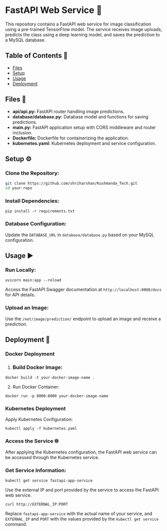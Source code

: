 # FastAPI Web Service 🚀

This repository contains a FastAPI web service for image classification using a pre-trained TensorFlow model. The service receives image uploads, predicts the class using a deep learning model, and saves the prediction to a MySQL database.

## Table of Contents 📑

- [Files](#files)
- [Setup](#setup)
- [Usage](#usage)
- [Deployment](#deployment)

## Files 📂

- **api/api.py:** FastAPI router handling image predictions.
- **database/database.py:** Database model and functions for saving predictions.
- **main.py:** FastAPI application setup with CORS middleware and router inclusion.
- **Dockerfile:** Dockerfile for containerizing the application.
- **kubernetes.yaml:** Kubernetes deployment and service configuration.

## Setup ⚙️

### Clone the Repository:
   ```bash
   git clone https://github.com/shriharshan/Kushmanda_Tech.git
   cd your-repo
   ```


### Install Dependencies:
```
pip install -r requirements.txt
```

### Database Configuration:

Update the `DATABASE_URL` in `database/database.py` based on your MySQL configuration.

## Usage ▶️
### Run Locally:
```
uvicorn main:app --reload
```
Access the FastAPI Swagger documentation at `http://localhost:8000/docs` for API details.

### Upload an Image:
Use the `/net/image/prediction/` endpoint to upload an image and receive a prediction.

## Deployment 🚢
### Docker Deployment

1. ### Build Docker Image:
```
docker build -t your-docker-image-name .
```

2. Run Docker Container:
```
docker run -p 8000:8000 your-docker-image-name
```

### Kubernetes Deployment
Apply Kubernetes Configuration:

```
kubectl apply -f kubernetes.yaml
```

### Access the Service 🌐

After applying the Kubernetes configuration, the FastAPI web service can be accessed through the Kubernetes service.

###  Get Service Information:
```
kubectl get service fastapi-app-service
```

Use the external IP and port provided by the service to access the FastAPI web service.

```
curl http://EXTERNAL_IP:PORT
```
Replace `fastapi-app-service` with the actual name of your service, and `EXTERNAL_IP` and `PORT` with the values provided by the `kubectl get service` command.